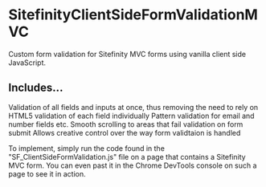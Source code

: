 # SitefinityClientSideFormValidationMVC
Custom form validation for Sitefinity MVC forms using vanilla client side JavaScript.

## Includes...

Validation of all fields and inputs at once, thus removing the need to rely on HTML5 validation of each field individually
Pattern validation for email and number fields etc.
Smooth scrolling to areas that fail validation on form submit
Allows creative control over the way form validtaion is handled

To implement, simply run the code found in the "SF_ClientSideFormValidation.js" file on a page that contains a Sitefinity MVC form. You can even past it in the Chrome DevTools console on such a page to see it in action.
